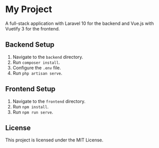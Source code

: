 # My Project

A full-stack application with Laravel 10 for the backend and Vue.js with Vuetify 3 for the frontend.

## Backend Setup

1. Navigate to the `backend` directory.
2. Run `composer install`.
3. Configure the `.env` file.
4. Run `php artisan serve`.

## Frontend Setup

1. Navigate to the `frontend` directory.
2. Run `npm install`.
3. Run `npm run serve`.

## License

This project is licensed under the MIT License.
